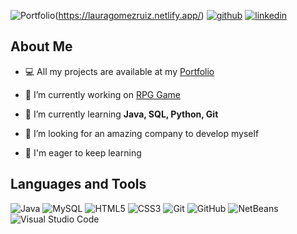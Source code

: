 
![Portfolio](https://img.shields.io/badge/Portfolio-CEE7FF?style=for-the-badge&labelColor=black&link=https%3A%2F%2Flauragomezruiz.netlify.app%2F)(https://lauragomezruiz.netlify.app/)
[![github](https://img.shields.io/static/v1?label=&message=github&color=171515&logo=github&logoColor=white&style=for-the-badge)](https://github.com/lgomezruiz)
[![linkedin](https://img.shields.io/static/v1?label=&message=linkedin&color=0e76a8&logo=linkedin&logoColor=white&style=for-the-badge)](https://www.linkedin.com/in/lgomezruiz/)
<!--[![instagram](https://img.shields.io/badge/Instagram-E4405F?style=for-the-badge&logo=instagram&logoColor=white)](https://www.instagram.com/onebreathlaura/)-->

## About Me

- 💻 All my projects are available at my [Portfolio](https://lauragomezruiz.netlify.app/)

- 🔭 I’m currently working on [RPG Game](https://github.com/lgomezruiz/RPG_GAME1)

- 🌱 I’m currently learning **Java, SQL, Python, Git**

- 👀 I’m looking for an amazing company to develop myself

- 💪 I'm eager to keep learning

## Languages and Tools

  ![Java](https://img.shields.io/badge/Java-ED8B00?style=for-the-badge&logo=java&logoColor=white)
  ![MySQL](https://img.shields.io/badge/MySQL-4479A1?style=for-the-badge&logo=MySQL&logoColor=white)
  ![HTML5](https://img.shields.io/badge/HTML5-E34F26?style=for-the-badge&logo=HTML5&logoColor=white)
  ![CSS3](https://img.shields.io/badge/CSS3-1572B6?style=for-the-badge&logo=CSS3&logoColor=white)
  ![Git](https://img.shields.io/badge/Git-F05032?style=for-the-badge&logo=Git&logoColor=white)
  ![GitHub](https://img.shields.io/badge/GitHub-181717?style=for-the-badge&logo=github&logoColor=white)
  ![NetBeans](https://img.shields.io/badge/NetBeans-1B6AC6?style=for-the-badge&logo=apachenetbeanside&logoColor=white)
  ![Visual Studio Code](https://img.shields.io/badge/Visual%20Studio%20Code-007ACC?style=for-the-badge&logo=visualstudiocode&logoColor=white)


<!-- <p><img align="center" src="https://github-readme-stats.vercel.app/api/top-langs?username=lgomezruiz&show_icons=true&locale=en&layout=compact" alt="lgomezruiz" /></p> -->

